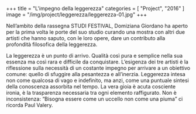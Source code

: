 +++
title = "L'impegno della leggerezza"
categories = [ "Project", "2016" ]
image = "/img/project/leggerezza/leggerezza-01.jpg"
+++

Nell’ambito della rassegna STUDI FESTIVAL, Domiziana Giordano ha
aperto per la prima volta le porte del suo studio curando una mostra
con altri due artisti che hanno saputo, con le loro opere, dare un
contributo alla profondità filosofica della leggerezza.

La leggerezza è un punto di arrivo. Qualità così pura e semplice nella
sua essenza ma così rara e difficile da conquistare. L’esigenza dei
tre artisti è la riflessione sulla necessità di un costante impegno
per arrivare a un obiettivo comune: quello di sfuggire alla pesantezza
e all’inerzia. Leggerezza intesa non come qualcosa di vago e
indefinito, ma anzi, come una puntuale sintesi della conoscenza
assorbita nel tempo. La vera gioia è acuta cosciente ironia, è la
trasparenza necessaria tra ogni elemento raffigurato. Non è
inconsistenza: “Bisogna essere come un uccello non come una piuma” ci
ricorda Paul Valery.

